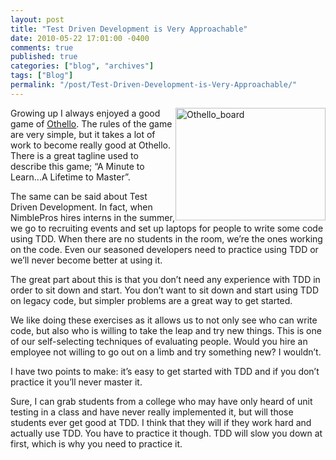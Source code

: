 ```yaml
---
layout: post
title: "Test Driven Development is Very Approachable"
date: 2010-05-22 17:01:00 -0400
comments: true
published: true
categories: ["blog", "archives"]
tags: ["Blog"]
permalink: "/post/Test-Driven-Development-is-Very-Approachable/"
---
```

<!-- more -->

<p><img style="border-bottom: 0px; border-left: 0px; display: inline; margin-left: 0px; border-top: 0px; margin-right: 0px; border-right: 0px" title="Othello_board" src="http://brendan.enrick.com/files/media/image/WindowsLiveWriter/TestDrivenDevelopmentisVeryApproachable_EF57/Othello_board_3.jpg" border="0" alt="Othello_board" width="240" height="180" align="right" /> Growing up I always enjoyed a good game of <a href="http://en.wikipedia.org/wiki/Reversi" target="_blank">Othello</a>. The rules of the game are very simple, but it takes a lot of work to become really good at Othello. There is a great tagline used to describe this game; &ldquo;A Minute to Learn...A Lifetime to Master&rdquo;.</p>
<p>The same can be said about Test Driven Development. In fact, when NimblePros hires interns in the summer, we go to recruiting events and set up laptops for people to write some code using TDD. When there are no students in the room, we&rsquo;re the ones working on the code. Even our seasoned developers need to practice using TDD or we&rsquo;ll never become better at using it.</p>
<p>The great part about this is that you don&rsquo;t need any experience with TDD in order to sit down and start. You don&rsquo;t want to sit down and start using TDD on legacy code, but simpler problems are a great way to get started.</p>
<p>We like doing these exercises as it allows us to not only see who can write code, but also who is willing to take the leap and try new things. This is one of our self-selecting techniques of evaluating people. Would you hire an employee not willing to go out on a limb and try something new? I wouldn&rsquo;t.</p>
<p>I have two points to make: it&rsquo;s easy to get started with TDD and if you don&rsquo;t practice it you&rsquo;ll never master it.</p>
<p>Sure, I can grab students from a college who may have only heard of unit testing in a class and have never really implemented it, but will those students ever get good at TDD. I think that they will if they work hard and actually use TDD. You have to practice it though. TDD will slow you down at first, which is why you need to practice it.</p>
